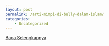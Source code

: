 ```yaml
---
layout: post
permalink: /arti-mimpi-di-bully-dalam-islam/
categories:
    - Uncategorized
---
```


[Baca Selengkapnya](/01)